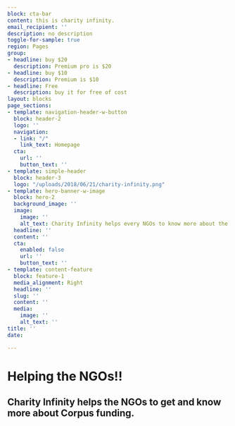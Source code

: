 ```yaml
---
block: cta-bar
content: this is charity infinity.
email_recipient: ''
description: no description
toggle-for-sample: true
region: Pages
group:
- headline: buy $20
  description: Premium pro is $20
- headline: buy $10
  description: Premium is $10
- headline: Free
  description: buy it for free of cost
layout: blocks
page_sections:
- template: navigation-header-w-button
  block: header-2
  logo: ''
  navigation:
  - link: "/"
    link_text: Homepage
  cta:
    url: ''
    button_text: ''
- template: simple-header
  block: header-3
  logo: "/uploads/2018/06/21/charity-infinity.png"
- template: hero-banner-w-image
  block: hero-2
  background_image: ''
  image:
    image: ''
    alt_text: Charity Infinity helps every NGOs to know more about the corpus funding
  headline: ''
  content: ''
  cta:
    enabled: false
    url: ''
    button_text: ''
- template: content-feature
  block: feature-1
  media_alignment: Right
  headline: ''
  slug: ''
  content: ''
  media:
    image: ''
    alt_text: ''
title: ''
date: 

---
```

# Helping the NGOs!!

## Charity Infinity helps the NGOs to get and know more about Corpus funding.
